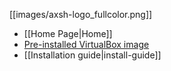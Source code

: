 [[images/axsh-logo_fullcolor.png]]

+ [[Home Page|Home]]
+ [Pre-installed VirtualBox image](http://wakameusersgroup.org/demo_image.html)
+ [[Installation guide|install-guide]]
